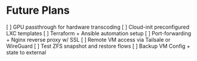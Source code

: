 # Future Plans

[ ] GPU passthrough for hardware transcoding
[ ] Cloud-init preconfigured LXC templates
[ ] Terraform + Ansible automation setup
[ ] Port-forwarding + Nginx reverse proxy w/ SSL
[ ] Remote VM access via Tailsale or WireGuard
[ ] Test ZFS snapshot and restore flows
[ ] Backup VM Config + state to external
